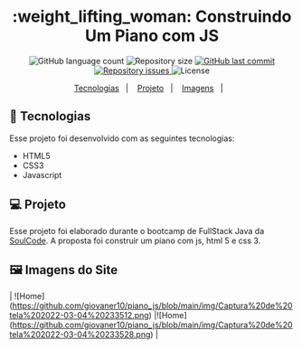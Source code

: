 <h1 align="center">
    :weight_lifting_woman: Construindo Um Piano com JS
</h1>
<p align="center">
  <img alt="GitHub language count" src="https://img.shields.io/github/languages/count/giovaner10/piano_js">

  <img alt="Repository size" src="https://img.shields.io/github/repo-size/giovaner10/piano_js">

  <a href="https://github.com/alvaroaxsmith/projeto-1-soulcode/main">
    <img alt="GitHub last commit" src="https://img.shields.io/github/last-commit/giovaner10/piano_js">
  </a>

  <a href="https://github.com/alvaroaxsmith/projeto-1-soulcode/issues">
    <img alt="Repository issues" src="https://img.shields.io/github/issues/giovaner10/piano_js">
  </a>

  <img alt="License" src="https://img.shields.io/badge/license-MIT-brightgreen">
</p>
<p align="center">
  <a href="#ancora1">Tecnologias</a>&nbsp;&nbsp;&nbsp;|&nbsp;&nbsp;&nbsp;
  <a href="#ancora2">Projeto</a>&nbsp;&nbsp;&nbsp;|&nbsp;&nbsp;&nbsp;
  <a href="#ancora3">Imagens</a>&nbsp;&nbsp;&nbsp;|&nbsp;&nbsp;&nbsp;
</p>

<a id="ancora1"></a>
## :rocket: Tecnologias 

Esse projeto foi desenvolvido com as seguintes tecnologias:
- HTML5
- CSS3
- Javascript

<a id="ancora2"></a>
## 💻 Projeto
Esse projeto foi elaborado durante o bootcamp de FullStack Java da [SoulCode](https://soulcodeacademy.org/index.html). A proposta foi construir um piano com js, html 5 e css 3.

<a id="ancora3"></a>
## :framed_picture: Imagens do Site


| ![Home]  (https://github.com/giovaner10/piano_js/blob/main/img/Captura%20de%20tela%202022-03-04%20233512.png)  |![Home] (https://github.com/giovaner10/piano_js/blob/main/img/Captura%20de%20tela%202022-03-04%20233528.png)  | 
